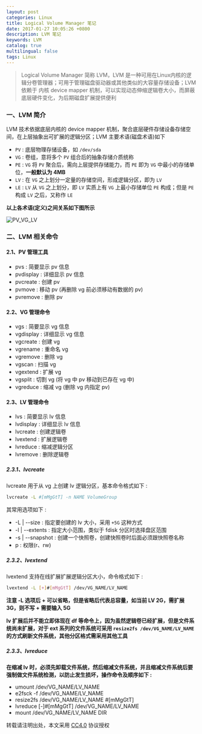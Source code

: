 ```yaml
---
layout: post
categories: Linux
title: Logical Volume Manager 笔记
date: 2017-01-27 10:05:26 +0800
description: LVM 笔记
keywords: LVM
catalog: true
multilingual: false
tags: Linux
---
```


> Logical Volume Manager 简称 LVM，LVM 是一种可用在Linux内核的逻辑分卷管理器；可用于管理磁盘驱动器或其他类似的大容量存储设备；LVM 依赖于 内核 device mapper 机制，可以实现动态伸缩逻辑卷大小，而屏蔽底层硬件变化，为后期磁盘扩展提供便利

### 一、LVM 简介

LVM 技术依据底层内核的 device mapper 机制，聚合底层硬件存储设备存储空间，在上层抽象出可扩展的逻辑分区；LVM 主要术语(磁盘术语)如下

- `PV` : 底层物理存储设备，如 `/dev/sda`
- `VG` : 卷组，意将多个 `PV` 组合后的抽象存储介质统称
- `PE` : `VG` 将 `PV` 聚合后，需向上层提供存储能力，而 `PE` 即为 `VG` 中最小的存储单位，**一般默认为 4MB**
- `LV` : 在 `VG` 之上划分一定量的存储空间，形成逻辑分区，即为 `LV`
- `LE` : `LV` 从 `VG` 之上划分，即 `LV` 实质上有 `VG` 上最小存储单位 `PE` 构成；但是 `PE` 构成 `LV` 之后，又称作 `LE`

**以上各术语(定义)之间关系如下图所示**

![PV_VG_LV](https://mritd.oss.link/markdown/mbzrv.jpg)

### 二、LVM 相关命令

#### 2.1、PV 管理工具

- pvs : 简要显示 pv 信息
- pvdisplay : 详细显示 pv 信息
- pvcreate : 创建 pv
- pvmove : 移动 pv (再删除 vg 前必须移动有数据的 pv)
- pvremove : 删除 pv

#### 2.2、VG 管理命令

- vgs : 简要显示 vg 信息
- vgdisplay : 详细显示 vg 信息
- vgcreate : 创建 vg
- vgrename : 重命名 vg
- vgremove : 删除 vg
- vgscan : 扫描 vg
- vgextend : 扩展 vg
- vgsplit : 切割 vg (将 vg 中 pv 移动到已存在 vg 中)
- vgreduce : 缩减 vg (删除 vg 内指定 pv)

#### 2.3、LV 管理命令

- lvs : 简要显示 lv 信息
- lvdisplay : 详细显示 lv 信息
- lvcreate : 创建逻辑卷
- lvextend : 扩展逻辑卷
- lvreduce : 缩减逻辑分区
- lvremove : 删除逻辑卷

##### 2.3.1、lvcreate

lvcreate 用于从 vg 上创建 lv 逻辑分区，基本命令格式如下 :

``` sh
lvcreate -L #[mMgGtT] -n NAME VolumeGroup
```

其常用选项如下 : 

- -L | --size : 指定要创建的 lv 大小，采用 `+5G` 这种方式
- -l | --extents : 指定大小范围，类似于 fdisk 分区时选择盘区范围
- -s | --snapshot : 创建一个快照卷，创建快照卷时后面必须跟快照卷名称
- p : 权限(r、rw)


##### 2.3.2、lvextend

lvextend 支持在线扩展扩展逻辑分区大小，命令格式如下 : 

``` sh
lvextend -L [+]#[mMgGtT] /dev/VG_NAME/LV_NAME
```

**注意 -L 选项后 + 可以省略，但是省略后代表总容量，如当前 LV 2G，需扩展 3G，则不写 + 需要输入 5G**

**lv 扩展后并不能立即体现在 df 等命令上，因为虽然逻辑卷已经扩展，但是文件系统尚未扩展，对于 ext 系列的文件系统可采用 `resize2fs /dev/VG_NAME/LV_NAME` 的方式刷新文件系统，其他分区格式需采用其他工具**

##### 2.3.3、lvreduce

**在缩减 lv 时，必须先卸载文件系统，然后缩减文件系统，并且缩减文件系统后要强制做文件系统检测，以防止发生损坏，操作命令及顺序如下 :**

- umount /dev/VG_NAME/LV_NAME
- e2fsck -f /dev/VG_NAME/LV_NAME
- resize2fs /dev/VG_NAME/LV_NAME #[mMgGtT]
- lvreduce [-]#[mMgGtT] /dev/VG_NAME/LV_NAME
- mount /dev/VG_NAME/LV_NAME DIR

转载请注明出处，本文采用 [CC4.0](http://creativecommons.org/licenses/by-nc-nd/4.0/) 协议授权
